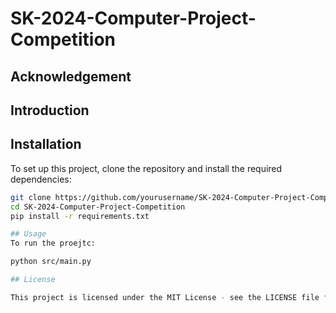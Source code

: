 # SK-2024-Computer-Project-Competition

## Acknowledgement

## Introduction


## Installation
To set up this project, clone the repository and install the required dependencies:

```bash
git clone https://github.com/yourusername/SK-2024-Computer-Project-Competition.git
cd SK-2024-Computer-Project-Competition
pip install -r requirements.txt

## Usage
To run the proejtc:

python src/main.py

## License

This project is licensed under the MIT License - see the LICENSE file for further details.
